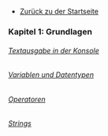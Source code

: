 - [Zurück zu der Startseite](../Kapitel_0/Anfang_Lese_Mich.md)

### Kapitel 1: Grundlagen
###### [Textausgabe in der Konsole](/Projekte/Kapitel_1/Textausgabe_InDerKonsole.md)
###### [Variablen und Datentypen](/Projekte/Kapitel_1/Variablen_und_Datentypen.md)
###### [Operatoren](/Projekte/Kapitel_1/Operatoren.md)
###### [Strings](/Projekte/Kapitel_1/Strings.md)

